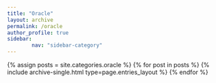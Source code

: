 ```yaml
---
title: "Oracle"
layout: archive
permalink: /oracle
author_profile: true
sidebar:                  
        nav: "sidebar-category" 
---
```



{% assign posts = site.categories.oracle %}
{% for post in posts %} {% include archive-single.html type=page.entries_layout %} {% endfor %}
